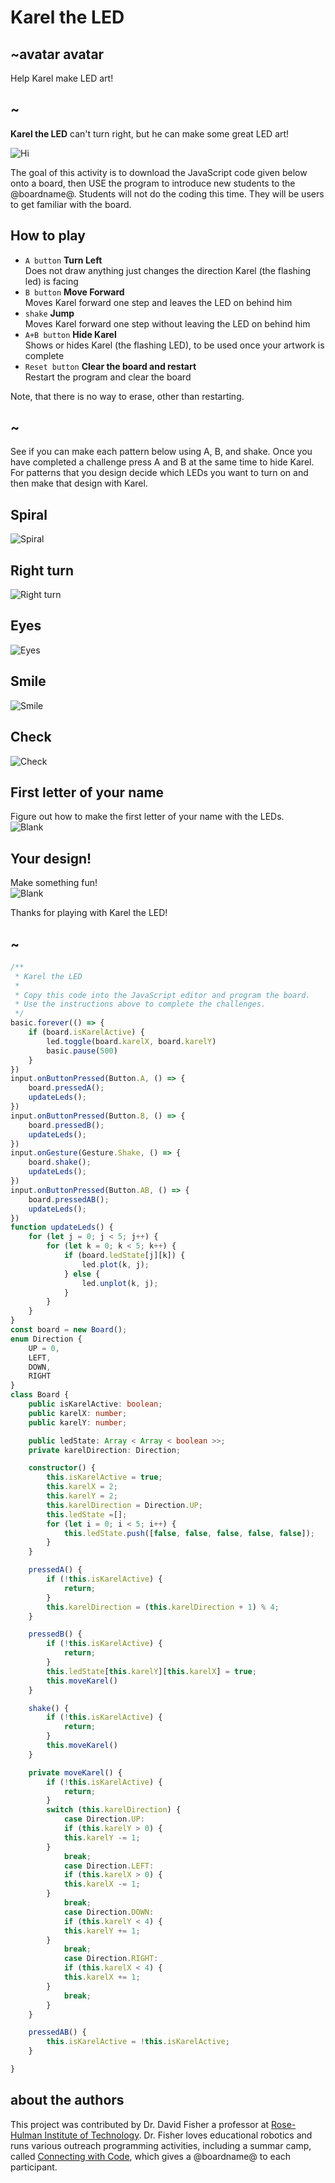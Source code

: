 # Karel the LED

## ~avatar avatar

Help Karel make LED art!

## ~

**Karel the LED** can't turn right, but he can make some great LED art!

![](/static/mb/projects/karel/hi.png "Hi")

The goal of this activity is to download the JavaScript code given below onto a board,
then USE the program to introduce new students to the @boardname@.
Students will not do the coding this time.  They will be users to get familiar with the board.

## How to play

* ``A button`` **Turn Left**  
Does not draw anything just changes the direction Karel (the flashing led) is facing
* ``B button`` **Move Forward**  
Moves Karel forward one step and leaves the LED on behind him
* ``shake`` **Jump**  
Moves Karel forward one step without leaving the LED on behind him
* ``A+B button`` **Hide Karel**  
Shows or hides Karel (the flashing LED), to be used once your artwork is complete
* ``Reset button`` **Clear the board and restart**  
Restart the program and clear the board

Note, that there is no way to erase, other than restarting.

## ~

See if you can make each pattern below using A, B, and shake.  Once you have completed a challenge press A and B at the same time to hide Karel.
For patterns that you design decide which LEDs you want to turn on and then make that design with Karel.

## Spiral
![](/static/mb/projects/karel/spiral.png "Spiral")

## Right turn
![](/static/mb/projects/karel/right-turn.png "Right turn")

## Eyes
![](/static/mb/projects/karel/eyes.png "Eyes")

## Smile
![](/static/mb/projects/karel/smile.png "Smile")

## Check
![](/static/mb/projects/karel/check.png "Check")

## First letter of your name
Figure out how to make the first letter of your name with the LEDs.  
![](/static/mb/projects/karel/blank.png "Blank")

## Your design!
Make something fun!  
![](/static/mb/projects/karel/blank.png "Blank")

Thanks for playing with Karel the LED!

## ~

```typescript
/**
 * Karel the LED
 * 
 * Copy this code into the JavaScript editor and program the board.
 * Use the instructions above to complete the challenges.
 */
basic.forever(() => {
    if (board.isKarelActive) {
        led.toggle(board.karelX, board.karelY)
        basic.pause(500)
    }
})
input.onButtonPressed(Button.A, () => {
    board.pressedA();
    updateLeds();
})
input.onButtonPressed(Button.B, () => {
    board.pressedB();
    updateLeds();
})
input.onGesture(Gesture.Shake, () => {
    board.shake();
    updateLeds();
})
input.onButtonPressed(Button.AB, () => {
    board.pressedAB();
    updateLeds();
})
function updateLeds() {
    for (let j = 0; j < 5; j++) {
        for (let k = 0; k < 5; k++) {
            if (board.ledState[j][k]) {
                led.plot(k, j);
            } else {
                led.unplot(k, j);
            }
        }
    }
}
const board = new Board();
enum Direction {
    UP = 0,
    LEFT,
    DOWN,
    RIGHT
}
class Board {
    public isKarelActive: boolean;
    public karelX: number;
    public karelY: number;

    public ledState: Array < Array < boolean >>;
    private karelDirection: Direction;

    constructor() {
        this.isKarelActive = true;
        this.karelX = 2;
        this.karelY = 2;
        this.karelDirection = Direction.UP;
        this.ledState =[];
        for (let i = 0; i < 5; i++) {
            this.ledState.push([false, false, false, false, false]);
        }
    }

    pressedA() {
        if (!this.isKarelActive) {
            return;
        }
        this.karelDirection = (this.karelDirection + 1) % 4;
    }

    pressedB() {
        if (!this.isKarelActive) {
            return;
        }
        this.ledState[this.karelY][this.karelX] = true;
        this.moveKarel()
    }

    shake() {
        if (!this.isKarelActive) {
            return;
        }
        this.moveKarel()
    }

    private moveKarel() {
        if (!this.isKarelActive) {
            return;
        }
        switch (this.karelDirection) {
            case Direction.UP:
            if (this.karelY > 0) {
            this.karelY -= 1;
        }
            break;
            case Direction.LEFT:
            if (this.karelX > 0) {
            this.karelX -= 1;
        }
            break;
            case Direction.DOWN:
            if (this.karelY < 4) {
            this.karelY += 1;
        }
            break;
            case Direction.RIGHT:
            if (this.karelX < 4) {
            this.karelX += 1;
        }
            break;
        }
    }

    pressedAB() {
        this.isKarelActive = !this.isKarelActive;
    }

}
```



## about the authors
This project was contributed by Dr. David Fisher a professor at [Rose-Hulman Institute of Technology](http://www.rose-hulman.edu/). Dr. Fisher loves educational robotics and runs various outreach programming activities, including a summar camp, called [Connecting with Code](https://connectingwithcode.org), which gives a @boardname@ to each participant.  